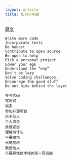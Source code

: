 ```yaml
---
layout: article
title: 如何不平庸
---
```


[原文](https://medium.com/hackernoon/how-not-to-be-a-mediocre-developer-c59a49f97fc5)


```
Write more code
Incorporate tests
Be honest
Contribute to open source
Be open to help
Pick a personal project
Lower your ego
Understand the “why”
Don’t be lazy
Solve coding challenges
Encourage the good stuff
Do not hide behind the layer
```

```
多写代码
写测试
诚实
参加开源项目
乐于助人
个人项目
放低姿态
理解为什么
不要懒惰
代码挑战
鼓励他人
不要躲在技术栈的某一层后面
```
